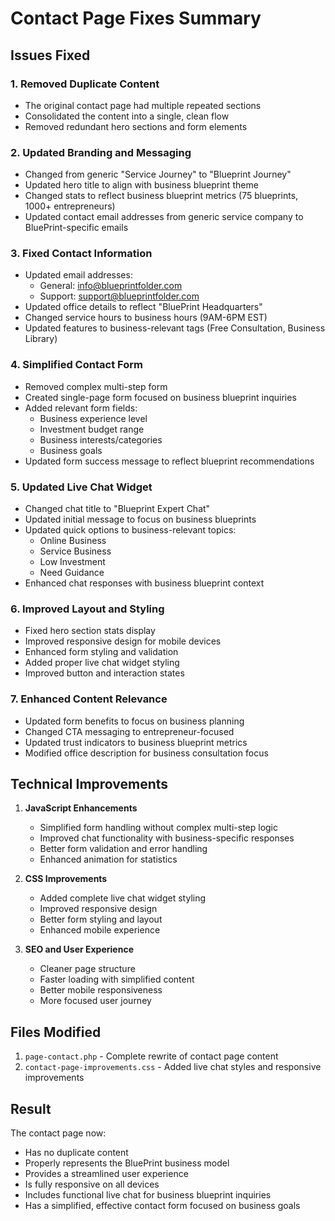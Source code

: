 # Contact Page Fixes Summary

## Issues Fixed

### 1. **Removed Duplicate Content**
- The original contact page had multiple repeated sections
- Consolidated the content into a single, clean flow
- Removed redundant hero sections and form elements

### 2. **Updated Branding and Messaging**
- Changed from generic "Service Journey" to "Blueprint Journey" 
- Updated hero title to align with business blueprint theme
- Changed stats to reflect business blueprint metrics (75 blueprints, 1000+ entrepreneurs)
- Updated contact email addresses from generic service company to BluePrint-specific emails

### 3. **Fixed Contact Information**
- Updated email addresses:
  - General: info@blueprintfolder.com
  - Support: support@blueprintfolder.com
- Updated office details to reflect "BluePrint Headquarters"
- Changed service hours to business hours (9AM-6PM EST)
- Updated features to business-relevant tags (Free Consultation, Business Library)

### 4. **Simplified Contact Form**
- Removed complex multi-step form
- Created single-page form focused on business blueprint inquiries
- Added relevant form fields:
  - Business experience level
  - Investment budget range
  - Business interests/categories
  - Business goals
- Updated form success message to reflect blueprint recommendations

### 5. **Updated Live Chat Widget**
- Changed chat title to "Blueprint Expert Chat"
- Updated initial message to focus on business blueprints
- Updated quick options to business-relevant topics:
  - Online Business
  - Service Business
  - Low Investment
  - Need Guidance
- Enhanced chat responses with business blueprint context

### 6. **Improved Layout and Styling**
- Fixed hero section stats display
- Improved responsive design for mobile devices
- Enhanced form styling and validation
- Added proper live chat widget styling
- Improved button and interaction states

### 7. **Enhanced Content Relevance**
- Updated form benefits to focus on business planning
- Changed CTA messaging to entrepreneur-focused
- Updated trust indicators to business blueprint metrics
- Modified office description for business consultation focus

## Technical Improvements

1. **JavaScript Enhancements**
   - Simplified form handling without complex multi-step logic
   - Improved chat functionality with business-specific responses
   - Better form validation and error handling
   - Enhanced animation for statistics

2. **CSS Improvements**
   - Added complete live chat widget styling
   - Improved responsive design
   - Better form styling and layout
   - Enhanced mobile experience

3. **SEO and User Experience**
   - Cleaner page structure
   - Faster loading with simplified content
   - Better mobile responsiveness
   - More focused user journey

## Files Modified

1. `page-contact.php` - Complete rewrite of contact page content
2. `contact-page-improvements.css` - Added live chat styles and responsive improvements

## Result

The contact page now:
- Has no duplicate content
- Properly represents the BluePrint business model
- Provides a streamlined user experience
- Is fully responsive on all devices
- Includes functional live chat for business blueprint inquiries
- Has a simplified, effective contact form focused on business goals
